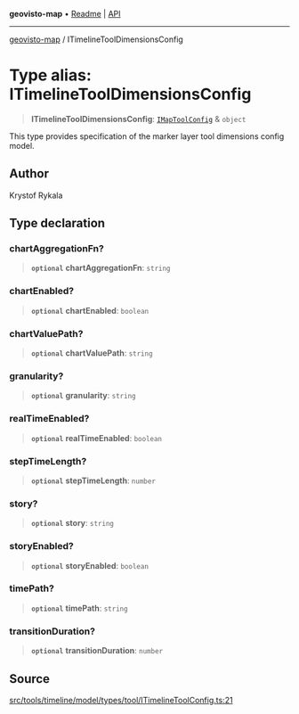 **geovisto-map** • [Readme](../README.md) \| [API](../globals.md)

***

[geovisto-map](../README.md) / ITimelineToolDimensionsConfig

# Type alias: ITimelineToolDimensionsConfig

> **ITimelineToolDimensionsConfig**: [`IMapToolConfig`](IMapToolConfig.md) & `object`

This type provides specification of the marker layer tool dimensions config model.

## Author

Krystof Rykala

## Type declaration

### chartAggregationFn?

> **`optional`** **chartAggregationFn**: `string`

### chartEnabled?

> **`optional`** **chartEnabled**: `boolean`

### chartValuePath?

> **`optional`** **chartValuePath**: `string`

### granularity?

> **`optional`** **granularity**: `string`

### realTimeEnabled?

> **`optional`** **realTimeEnabled**: `boolean`

### stepTimeLength?

> **`optional`** **stepTimeLength**: `number`

### story?

> **`optional`** **story**: `string`

### storyEnabled?

> **`optional`** **storyEnabled**: `boolean`

### timePath?

> **`optional`** **timePath**: `string`

### transitionDuration?

> **`optional`** **transitionDuration**: `number`

## Source

[src/tools/timeline/model/types/tool/ITimelineToolConfig.ts:21](https://github.com/geovisto/geovisto-map/blob/e22d774889dbc28cc1ec62933ecf6bab6690f172/src/tools/timeline/model/types/tool/ITimelineToolConfig.ts#L21)
